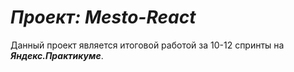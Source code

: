 # ***Проект: Mesto-React***
Данный проект является итоговой работой за 10-12 спринты на ***Яндекс.Практикуме***.
